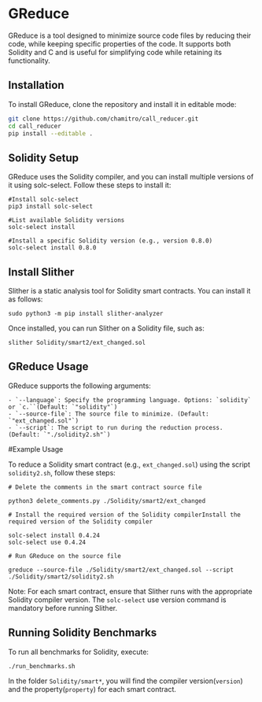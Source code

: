 # GReduce

GReduce is a tool designed to minimize source code files by reducing their code, while keeping specific properties of the code. It supports both Solidity and C and is useful for simplifying code while retaining its functionality.

## Installation

To install GReduce, clone the repository and install it in editable mode:

```bash
git clone https://github.com/chamitro/call_reducer.git
cd call_reducer
pip install --editable .
```

## Solidity Setup

GReduce uses the Solidity compiler, and you can install multiple versions of it using solc-select. Follow these steps to install it:

```
#Install solc-select
pip3 install solc-select

#List available Solidity versions
solc-select install

#Install a specific Solidity version (e.g., version 0.8.0)
solc-select install 0.8.0
```
## Install Slither

Slither is a static analysis tool for Solidity smart contracts. You can install it as follows:

```
sudo python3 -m pip install slither-analyzer
```

Once installed, you can run Slither on a Solidity file, such as:

```
slither Solidity/smart2/ext_changed.sol
```

## GReduce Usage

GReduce supports the following arguments:

	- `--language`: Specify the programming language. Options: `solidity` or `c.``(Default: `"solidity"`)
	- `--source-file`: The source file to minimize. (Default: `"ext_changed.sol"`)
	- `--script`: The script to run during the reduction process. (Default: `"./solidity2.sh"`)

#Example Usage

To reduce a Solidity smart contract (e.g., `ext_changed.sol`) using the script `solidity2.sh`, follow these steps:

```
# Delete the comments in the smart contract source file

python3 delete_comments.py ./Solidity/smart2/ext_changed

# Install the required version of the Solidity compilerInstall the required version of the Solidity compiler

solc-select install 0.4.24
solc-select use 0.4.24

# Run GReduce on the source file

greduce --source-file ./Solidity/smart2/ext_changed.sol --script ./Solidity/smart2/solidity2.sh

```

Note: For each smart contract, ensure that Slither runs with the appropriate Solidity compiler version. The `solc-select` use version command is mandatory before running Slither.

## Running Solidity Benchmarks

To run all benchmarks for Solidity, execute:

```
./run_benchmarks.sh
```

In the folder `Solidity/smart*`, you will find the compiler version(`version`) and the property(`property`) for each smart contract.
